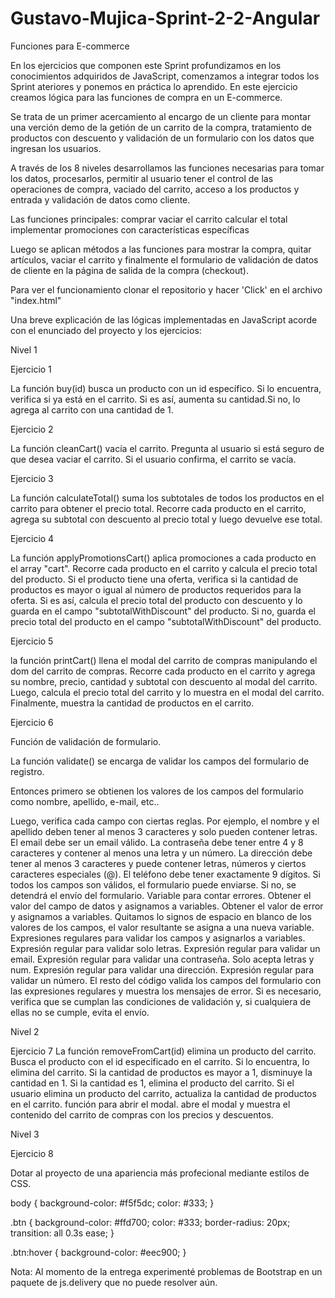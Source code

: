 # Gustavo-Mujica-Sprint-2-2-Angular
Funciones para E-commerce

En los ejercicios que componen este Sprint profundizamos en los conocimientos adquiridos de JavaScript, comenzamos a integrar todos los Sprint ateriores y ponemos en práctica lo aprendido. 
En este ejercicio creamos lógica para las funciones de compra en un E-commerce. 

Se trata de un primer acercamiento al encargo de un cliente para montar una verción demo de la getión de un carrito de la compra, tratamiento de productos con descuento y validación de un formulario con los datos que ingresan los usuarios. 

A través de los 8 niveles desarrollamos las funciones necesarias para tomar los datos, procesarlos, permitir al usuario tener el control de las operaciones de compra, vaciado del carrito, acceso a los productos y entrada y validación de datos como cliente. 

Las funciones principales: comprar
                           vaciar el carrito
                           calcular el total
                           implementar promociones con características específicas
                           
Luego se aplican métodos a las funciones para mostrar la compra, quitar artículos, vaciar el carrito y finalmente el formulario de validación de datos de cliente en la página de salida de la compra (checkout).

Para ver el funcionamiento clonar el repositorio y hacer 'Click' en el archivo "index.html"

Una breve explicación de las lógicas implementadas en JavaScript acorde con el enunciado del proyecto y los ejercicios:

 Nivel 1 

 Ejercicio 1

 La función buy(id) busca un producto con un id específico. Si lo encuentra, verifica si ya está en el carrito. Si es así,
 aumenta su cantidad.Si no, lo agrega al carrito con una cantidad de 1.

 Ejercicio 2

 La función cleanCart() vacía el carrito. Pregunta al usuario si está seguro de que desea vaciar el carrito.
 Si el usuario confirma, el carrito se vacía.

 Ejercicio 3

 La función calculateTotal() suma los subtotales de todos los productos en el carrito para obtener el precio total. 
 Recorre cada producto en el carrito, agrega su subtotal con descuento al precio total y luego devuelve ese total.

 Ejercicio 4

 La función applyPromotionsCart() aplica promociones a cada producto en el array "cart".
 Recorre cada producto en el carrito y calcula el precio total del producto. Si el producto tiene una oferta,
 verifica si la cantidad de productos es mayor o igual al número de productos requeridos para la oferta. Si es así,
 calcula el precio total del producto con descuento y lo guarda en el campo "subtotalWithDiscount" del producto.
 Si no, guarda el precio total del producto en el campo "subtotalWithDiscount" del producto.

 Ejercicio 5

 la función printCart() llena el modal del carrito de compras manipulando el dom del carrito de compras.
 Recorre cada producto en el carrito y agrega su nombre, precio, cantidad y subtotal con descuento al modal del carrito.
 Luego, calcula el precio total del carrito y lo muestra en el modal del carrito.
 Finalmente, muestra la cantidad de productos en el carrito.

 Ejercicio 6

 Función de validación de formulario.

 La función validate() se encarga de validar los campos del formulario de registro.

 Entonces primero se obtienen los valores de los campos del formulario como nombre, apellido, e-mail, etc..

 Luego, verifica cada campo con ciertas reglas. Por ejemplo, el nombre y el apellido deben tener al menos 3 caracteres y solo
 pueden contener letras. 
 El email debe ser un email válido. 
 La contraseña debe tener entre 4 y 8 caracteres y contener al  menos una letra y un número. 
 La dirección debe tener al menos 3 caracteres y puede contener letras, números y ciertos  caracteres especiales (@). 
 El teléfono debe tener exactamente 9 dígitos.
 Si todos los campos son válidos, el formulario puede enviarse. Si no, se detendrá el envío del formulario.
 Variable para contar errores.
 Obtener el valor del campo de datos y asignamos a variables. 
 Obtener el valor de error y asignamos a variables.
 Quitamos lo signos de espacio en blanco de los valores de los campos, el valor resultante se asigna a una nueva variable.
 Expresiones regulares para validar los campos y asignarlos a variables.
 Expresión regular para validar solo letras.
 Expresión regular para validar un email.
 Expresión regular para validar una contraseña. Solo acepta letras y num.
 Expresión regular para validar una dirección.
 Expresión regular para validar un número.
 El resto del código valida los campos del formulario con las expresiones regulares y  muestra los mensajes de error. 
 Si es necesario, verifica que se cumplan las condiciones de  validación y, si cualquiera de ellas no se cumple, evita el envío.


 Nivel 2

 Ejercicio 7
 La función removeFromCart(id) elimina un producto del carrito. Busca el producto con el id especificado en el carrito.
 Si lo encuentra, lo elimina del carrito.
 Si la cantidad de productos es mayor a 1, disminuye la cantidad en 1. Si la cantidad es 1, elimina el producto del carrito.
 Si el usuario elimina un producto del carrito, actualiza la cantidad de productos en el carrito.
 función para abrir el modal. abre el modal y muestra el contenido del carrito de compras con los precios y descuentos.


 Nivel 3 

 Ejercicio 8

 Dotar al proyecto de una apariencia más profecional mediante estilos de CSS.

body {
    background-color: #f5f5dc; 
    color: #333; 
}


.btn {
    background-color: #ffd700; 
    color: #333; 
    border-radius: 20px; 
    transition: all 0.3s ease;
}


.btn:hover {
    background-color: #eec900; 
}

Nota: Al momento de la entrega experimenté problemas de Bootstrap en un paquete de js.delivery que no puede resolver aún.